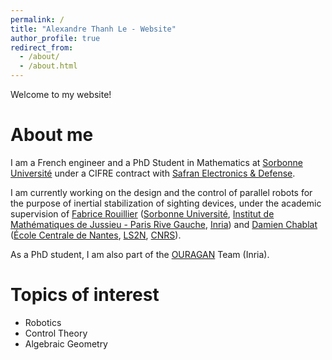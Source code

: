 ```yaml
---
permalink: /
title: "Alexandre Thanh Le - Website"
author_profile: true
redirect_from: 
  - /about/
  - /about.html
---
```


Welcome to my website!

About me
======

I am a French engineer and a PhD Student in Mathematics at [Sorbonne Université](https://www.sorbonne-universite.fr/en) under a CIFRE contract with [Safran Electronics & Defense](https://www.safran-group.com/companies/safran-electronics-defense).

I am currently working on the design and the control of parallel robots for the purpose of inertial stabilization of sighting devices, under the academic supervision of [Fabrice Rouillier](https://who.rocq.inria.fr/Fabrice.Rouillier/index.php) ([Sorbonne Université](https://www.sorbonne-universite.fr/en), [Institut de Mathématiques de Jussieu - Paris Rive Gauche](https://www.imj-prg.fr/), [Inria](https://www.inria.fr/en)) and [Damien Chablat](https://pagesperso.ls2n.fr/~chablat-d/) ([École Centrale de Nantes](https://www.ec-nantes.fr/english-version?l=1), [LS2N](https://www.ls2n.fr), [CNRS](https://www.cnrs.fr/en)).

As a PhD student, I am also part of the [OURAGAN](https://www.inria.fr/en/ouragan) Team (Inria).


Topics of interest
======

* Robotics
* Control Theory
* Algebraic Geometry
